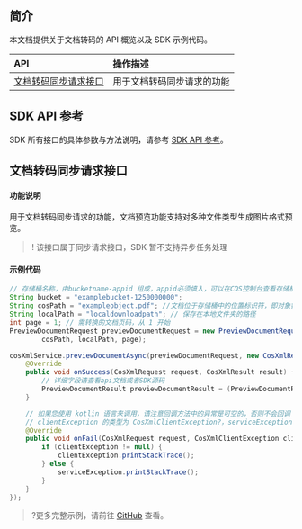 ## 简介

本文档提供关于文档转码的 API 概览以及 SDK 示例代码。

| API                                                          | 操作描述                     |
| :----------------------------------------------------------- | :--------------------------- |
| [文档转码同步请求接口](https://cloud.tencent.com/document/product/436/54058) | 用于文档转码同步请求的功能       |

## SDK API 参考

SDK 所有接口的具体参数与方法说明，请参考 [SDK API 参考](https://cos-android-sdk-doc-1253960454.file.myqcloud.com/)。

## 文档转码同步请求接口

#### 功能说明

用于文档转码同步请求的功能，文档预览功能支持对多种文件类型生成图片格式预览。

>! 该接口属于同步请求接口，SDK 暂不支持异步任务处理
>

#### 示例代码

[//]: # (.cssg-snippet-document-preview)
```java
// 存储桶名称，由bucketname-appid 组成，appid必须填入，可以在COS控制台查看存储桶名称。 https://console.cloud.tencent.com/cos5/bucket
String bucket = "examplebucket-1250000000";
String cosPath = "exampleobject.pdf"; //文档位于存储桶中的位置标识符，即对象键
String localPath = "localdownloadpath"; // 保存在本地文件夹的路径
int page = 1; // 需转换的文档页码，从 1 开始
PreviewDocumentRequest previewDocumentRequest = new PreviewDocumentRequest(bucket,
        cosPath, localPath, page);

cosXmlService.previewDocumentAsync(previewDocumentRequest, new CosXmlResultListener() {
    @Override
    public void onSuccess(CosXmlRequest request, CosXmlResult result) {
        // 详细字段请查看api文档或者SDK源码
        PreviewDocumentResult previewDocumentResult = (PreviewDocumentResult) result;
    }

    // 如果您使用 kotlin 语言来调用，请注意回调方法中的异常是可空的，否则不会回调 onFail 方法，即：
    // clientException 的类型为 CosXmlClientException?，serviceException 的类型为 CosXmlServiceException?
    @Override
    public void onFail(CosXmlRequest request, CosXmlClientException clientException, CosXmlServiceException serviceException) {
        if (clientException != null) {
            clientException.printStackTrace();
        } else {
            serviceException.printStackTrace();
        }
    }
});
```

>?更多完整示例，请前往 [GitHub](https://github.com/tencentyun/cos-snippets/tree/master/Android/app/src/androidTest/java/com/tencent/qcloud/cosxml/cssg/DocumentPreview.java) 查看。
